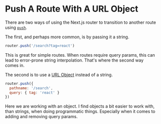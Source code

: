 # Push A Route With A URL Object

There are two ways of using the Next.js router to transition to another route
using
[`push`](https://nextjs.org/docs/api-reference/next/router#with-url-object).

The first, and perhaps more common, is by passing it a string.

```javascript
router.push('/search?tag=react')
```

This is great for simple routes. When routes require query params, this can
lead to error-prone string interpolation. That's where the second way comes in.

The second is to use a [URL
Object](https://nextjs.org/docs/api-reference/next/router#with-url-object)
instead of a string.

```javascript
router.push({
  pathname: '/search',
  query: { tag: 'react' }
})
```

Here we are working with an object. I find objects a bit easier to work with,
than strings, when doing programmatic things. Especially when it comes to
adding and removing query params.
